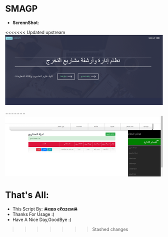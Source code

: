 # SMAGP
- **ScrennShot**:

<<<<<<< Updated upstream
     ![ScrennShot](https://github.com/abdalazeim/SMAGP/blob/master/0.PNG)
     
   
=======
     ![ScrennShot](https://github.com/abdalazeim/SMAGP/blob/master/1.PNG)
     


# That's All:
 - This Script By:  **☠αвɒ єℓαzєм☠**
 - Thanks For Usage :)
 - Have A Nice Day,GoodBye :)

>>>>>>> Stashed changes
